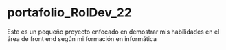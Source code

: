 # portafolio_RolDev_22
Este es un pequeño proyecto enfocado en demostrar mis habilidades en el área de front end según mi formación en informática
